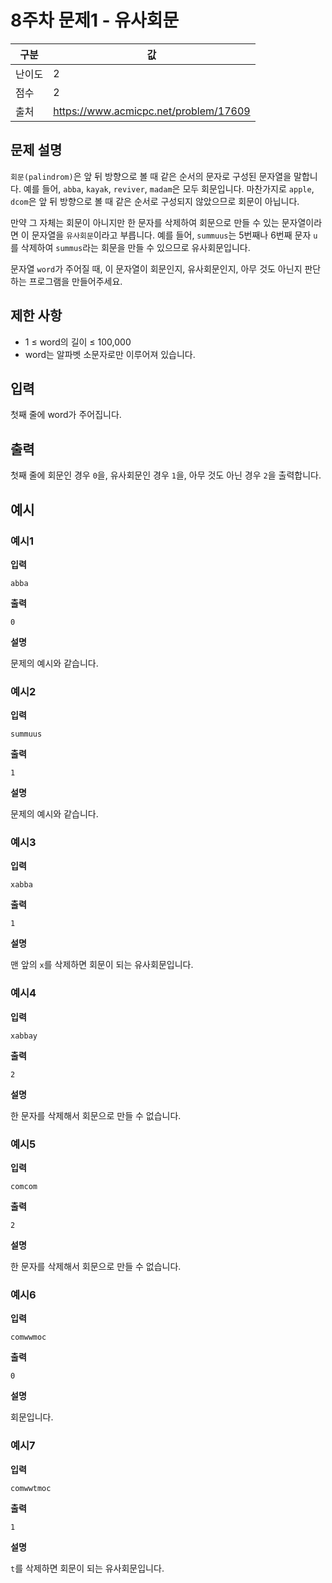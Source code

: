 # 8주차 문제1 - 유사회문

|구분|값|
|---|---|
|난이도|2|
|점수|2|
|출처|https://www.acmicpc.net/problem/17609|

## 문제 설명
`회문(palindrom)`은 앞 뒤 방향으로 볼 때 같은 순서의 문자로 구성된 문자열을 말합니다. 예를 들어, `abba`, `kayak`, `reviver`, `madam`은 모두 회문입니다. 마찬가지로 `apple`, `dcom`은 앞 뒤 방향으로 볼 때 같은 순서로 구성되지 않았으므로 회문이 아닙니다.

만약 그 자체는 회문이 아니지만 한 문자를 삭제하여 회문으로 만들 수 있는 문자열이라면 이 문자열을 `유사회문`이라고 부릅니다. 예를 들어, `summuus`는 5번째나 6번째 문자 `u`를 삭제하여 `summus`라는 회문을 만들 수 있으므로 유사회문입니다.

문자열 `word`가 주어질 때, 이 문자열이 회문인지, 유사회문인지, 아무 것도 아닌지 판단하는 프로그램을 만들어주세요.


## 제한 사항
- 1 ≤ word의 길이 ≤ 100,000
- word는 알파벳 소문자로만 이루어져 있습니다.

## 입력
첫째 줄에 word가 주어집니다.

## 출력
첫째 줄에 회문인 경우 `0`을, 유사회문인 경우 `1`을, 아무 것도 아닌 경우 `2`을 출력합니다.

## 예시
### 예시1
**입력**
```
abba
```

**출력**
```
0
```

**설명**

문제의 예시와 같습니다.


### 예시2
**입력**
```
summuus
```

**출력**
```
1
```

**설명**

문제의 예시와 같습니다.


### 예시3
**입력**
```
xabba
```

**출력**
```
1
```

**설명**

맨 앞의 `x`를 삭제하면 회문이 되는 유사회문입니다.


### 예시4
**입력**
```
xabbay
```

**출력**
```
2
```

**설명**

한 문자를 삭제해서 회문으로 만들 수 없습니다.


### 예시5
**입력**
```
comcom
```

**출력**
```
2
```

**설명**

한 문자를 삭제해서 회문으로 만들 수 없습니다.


### 예시6
**입력**
```
comwwmoc
```

**출력**
```
0
```

**설명**

회문입니다.


### 예시7
**입력**
```
comwwtmoc
```

**출력**
```
1
```

**설명**

`t`를 삭제하면 회문이 되는 유사회문입니다.
